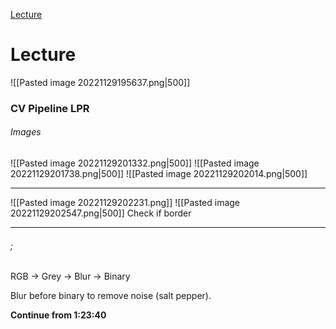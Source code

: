 [Lecture](https://changemakereducation-my.sharepoint.com/personal/susanna_tegnevall_cmeducations_se/_layouts/15/stream.aspx?id=%2Fpersonal%2Fsusanna%5Ftegnevall%5Fcmeducations%5Fse%2FDocuments%2FInspelningar%2FAI%2F13%20okt%20%2D%20Lecture%20Homam%20Mokayed%2D20221013%5F170028%2DMeeting%20Recording%2Emp4&nav=%7B%22playbackOptions%22%3A%7B%22startTimeInSeconds%22%3A0%2E717242%7D%7D)

# Lecture

![[Pasted image 20221129195637.png|500]]

### CV Pipeline LPR
###### Images
![[Pasted image 20221129201332.png|500]]
![[Pasted image 20221129201738.png|500]]
![[Pasted image 20221129202014.png|500]]
***
![[Pasted image 20221129202231.png]]
![[Pasted image 20221129202547.png|500]]
Check if border
***


###### ;

RGB -> Grey -> Blur -> Binary

Blur before binary to remove noise (salt pepper). 



**Continue from 1:23:40**











